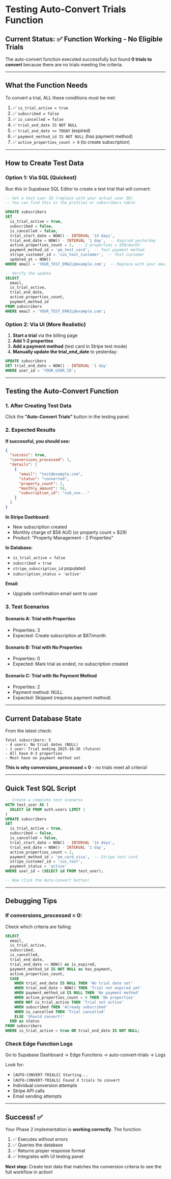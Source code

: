 # Testing Auto-Convert Trials Function

## Current Status: ✅ Function Working - No Eligible Trials

The auto-convert function executed successfully but found **0 trials to convert** because there are no trials meeting the criteria.

---

## What the Function Needs

To convert a trial, ALL these conditions must be met:

1. ✅ `is_trial_active = true`
2. ✅ `subscribed = false`
3. ✅ `is_cancelled = false`
4. ✅ `trial_end_date IS NOT NULL`
5. ✅ `trial_end_date <= TODAY` (expired)
6. ✅ `payment_method_id IS NOT NULL` (has payment method)
7. ✅ `active_properties_count > 0` (to create subscription)

---

## How to Create Test Data

### Option 1: Via SQL (Quickest)

Run this in Supabase SQL Editor to create a test trial that will convert:

```sql
-- Get a test user ID (replace with your actual user ID)
-- You can find this in the profiles or subscribers table

UPDATE subscribers 
SET 
  is_trial_active = true,
  subscribed = false,
  is_cancelled = false,
  trial_start_date = NOW() - INTERVAL '14 days',
  trial_end_date = NOW() - INTERVAL '1 day',  -- Expired yesterday
  active_properties_count = 2,  -- 2 properties = $58/month
  payment_method_id = 'pm_test_card',  -- Test payment method
  stripe_customer_id = 'cus_test_customer',  -- Test customer
  updated_at = NOW()
WHERE email = 'YOUR_TEST_EMAIL@example.com';  -- Replace with your email

-- Verify the update
SELECT 
  email,
  is_trial_active,
  trial_end_date,
  active_properties_count,
  payment_method_id
FROM subscribers
WHERE email = 'YOUR_TEST_EMAIL@example.com';
```

### Option 2: Via UI (More Realistic)

1. **Start a trial** via the billing page
2. **Add 1-2 properties**
3. **Add a payment method** (test card in Stripe test mode)
4. **Manually update the trial_end_date** to yesterday:

```sql
UPDATE subscribers 
SET trial_end_date = NOW() - INTERVAL '1 day'
WHERE user_id = 'YOUR_USER_ID';
```

---

## Testing the Auto-Convert Function

### 1. After Creating Test Data

Click the **"Auto-Convert Trials"** button in the testing panel.

### 2. Expected Results

**If successful, you should see:**

```json
{
  "success": true,
  "conversions_processed": 1,
  "details": [
    {
      "email": "test@example.com",
      "status": "converted",
      "property_count": 2,
      "monthly_amount": 58,
      "subscription_id": "sub_xxx..."
    }
  ]
}
```

**In Stripe Dashboard:**
- New subscription created
- Monthly charge of $58 AUD (or property count × $29)
- Product: "Property Management - 2 Properties"

**In Database:**
- `is_trial_active = false`
- `subscribed = true`
- `stripe_subscription_id` populated
- `subscription_status = 'active'`

**Email:**
- Upgrade confirmation email sent to user

### 3. Test Scenarios

#### Scenario A: Trial with Properties
- Properties: 3
- Expected: Create subscription at $87/month

#### Scenario B: Trial with No Properties
- Properties: 0
- Expected: Mark trial as ended, no subscription created

#### Scenario C: Trial with No Payment Method
- Properties: 2
- Payment method: NULL
- Expected: Skipped (requires payment method)

---

## Current Database State

From the latest check:

```
Total subscribers: 5
- 4 users: No trial dates (NULL)
- 1 user: Trial ending 2025-10-26 (future)
- All have 0-3 properties
- Most have no payment method set
```

**This is why conversions_processed = 0** - no trials meet all criteria!

---

## Quick Test SQL Script

```sql
-- Create a complete test scenario
WITH test_user AS (
  SELECT id FROM auth.users LIMIT 1
)
UPDATE subscribers 
SET 
  is_trial_active = true,
  subscribed = false,
  is_cancelled = false,
  trial_start_date = NOW() - INTERVAL '14 days',
  trial_end_date = NOW() - INTERVAL '1 day',
  active_properties_count = 2,
  payment_method_id = 'pm_card_visa',  -- Stripe test card
  stripe_customer_id = 'cus_test',
  payment_status = 'active'
WHERE user_id = (SELECT id FROM test_user);

-- Now click the Auto-Convert button!
```

---

## Debugging Tips

### If conversions_processed = 0:

Check which criteria are failing:

```sql
SELECT 
  email,
  is_trial_active,
  subscribed,
  is_cancelled,
  trial_end_date,
  trial_end_date <= NOW() as is_expired,
  payment_method_id IS NOT NULL as has_payment,
  active_properties_count,
  CASE 
    WHEN trial_end_date IS NULL THEN 'No trial date set'
    WHEN trial_end_date > NOW() THEN 'Trial not expired yet'
    WHEN payment_method_id IS NULL THEN 'No payment method'
    WHEN active_properties_count = 0 THEN 'No properties'
    WHEN NOT is_trial_active THEN 'Trial not active'
    WHEN subscribed THEN 'Already subscribed'
    WHEN is_cancelled THEN 'Trial cancelled'
    ELSE 'Should convert!'
  END as status
FROM subscribers
WHERE is_trial_active = true OR trial_end_date IS NOT NULL;
```

### Check Edge Function Logs

Go to Supabase Dashboard → Edge Functions → auto-convert-trials → Logs

Look for:
- `[AUTO-CONVERT-TRIALS] Starting...`
- `[AUTO-CONVERT-TRIALS] Found X trials to convert`
- Individual conversion attempts
- Stripe API calls
- Email sending attempts

---

## Success! ✅

Your Phase 2 implementation is **working correctly**. The function:
1. ✅ Executes without errors
2. ✅ Queries the database
3. ✅ Returns proper response format
4. ✅ Integrates with UI testing panel

**Next step:** Create test data that matches the conversion criteria to see the full workflow in action!
